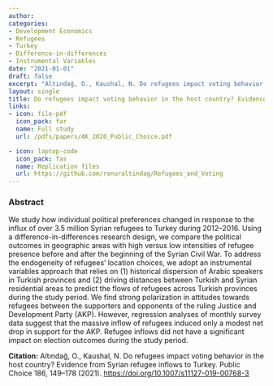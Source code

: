 ```yaml
---
author: 
categories:
- Development Economics
- Refugees
- Turkey
- Difference-in-differences 
- Instrumental Variables 
date: "2021-01-01" 
draft: false
excerpt: "Altındağ, O., Kaushal, N. Do refugees impact voting behavior in the host country? Evidence from Syrian refugee inflows to Turkey. **Public Choice** 186, 149–178 2021. https://doi.org/10.1007/s11127-019-00768-3"
layout: single
title: Do refugees impact voting behavior in the host country? Evidence from Syrian refugee inflows to Turkey
links:
- icon: file-pdf
  icon_pack: far
  name: Full study  
  url: /pdfs/papers/AK_2020_Public_Choice.pdf

- icon: laptop-code
  icon_pack: fas
  name: Replication files
  url: https://github.com/ronuraltindag/Refugees_and_Voting 
---
```




### Abstract 

We study how individual political preferences changed in response to the influx of over 3.5 million Syrian refugees to Turkey during 2012–2016. Using a difference-in-differences research design, we compare the political outcomes in geographic areas with high versus low intensities of refugee presence before and after the beginning of the Syrian Civil War. To address the endogeneity of refugees’ location choices, we adopt an instrumental variables approach that relies on (1) historical dispersion of Arabic speakers in Turkish provinces and (2) driving distances between Turkish and Syrian residential areas to predict the flows of refugees across Turkish provinces during the study period. We find strong polarization in attitudes towards refugees between the supporters and opponents of the ruling Justice and Development Party (AKP). However, regression analyses of monthly survey data suggest that the massive inflow of refugees induced only a modest net drop in support for the AKP. Refugee inflows did not have a significant impact on election outcomes during the study period.

**Citation:** Altındağ, O., Kaushal, N. Do refugees impact voting behavior in the host country? Evidence from Syrian refugee inflows to Turkey. Public Choice 186, 149–178 (2021). https://doi.org/10.1007/s11127-019-00768-3



